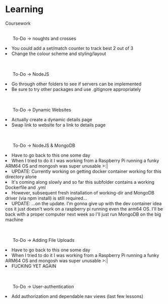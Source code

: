 # Learning
Coursework
<br>
<br>

<ol>To-Do -> noughts and crosses</ol>
  <li>You could add a set/match counter to track best 2 out of 3</li>
  <li>Change the colour scheme and styling/layout</li>

<br>
<br>
<ol>To-Do -> NodeJS</ol>
  <li>Go through other folders to see if servers can be implemented</li>
  <li>Be sure to try other packages and use .gitignore appropriately</li>

  <br>
  <br>
  <ol>To-Do -> Dynamic Websites</ol>
    <li>Actually create a dynamic details page</li>
    <li>Swap link to website for a link to details page</li> 
  
  <br>
  <br>
  <ol>To-Do ->  NodeJS & MongoDB</ol>
    <li>Have to go back to this one some day</li>
    <li>When I tried to do it I was working from a Raspberry Pi running a funky ARM64 OS and mongosh was super unusable >:|</li>
    <li>UPDATE: Currently working on getting docker container working for this directory alone</li>
    <li>It's coming along slowly and so far this subfolder contains a working Dockerfile and .yml</li>
    <li>However, subsequent fresh installation of working-dir and MongoDB driver (via npm install) is still required...</li>
    <li>UPDATE: ...on the update. I'm gonna give up with the dev container idea cos it just doesn't work on a raspberry pi running even the arm64 OS. I'll be back with a proper computer next week so I'll just run MongoDB on the big machine</li>

      
  <br>
  <br>
  <ol>To-Do ->  Adding File Uploads</ol>
    <li>Have to go back to this one some day</li>
    <li>When I tried to do it I was working from a Raspberry Pi running a funky ARM64 OS and mongosh was super unusable >:|</li>
    <li>FUCKING YET AGAIN</li>

      
  <br>
  <br>
  <ol>To-Do ->  User-authentication</ol>
    <li>Add authorization and dependable nav views (last few lessons)</li>